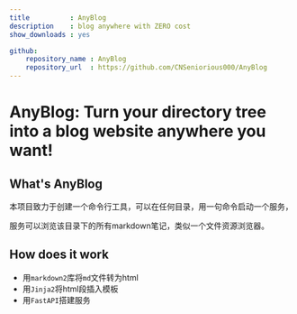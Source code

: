 ```yaml
---
title          : AnyBlog
description    : blog anywhere with ZERO cost
show_downloads : yes

github:
    repository_name : AnyBlog
    repository_url  : https://github.com/CNSeniorious000/AnyBlog
---
```


# AnyBlog: Turn your directory tree into a blog website anywhere you want!

## What's AnyBlog

本项目致力于创建一个命令行工具，可以在任何目录，用一句命令启动一个服务，

服务可以浏览该目录下的所有markdown笔记，类似一个文件资源浏览器。

## How does it work

- 用`markdown2`库将`md`文件转为html
- 用`Jinja2`将html段插入模板
- 用`FastAPI`搭建服务
